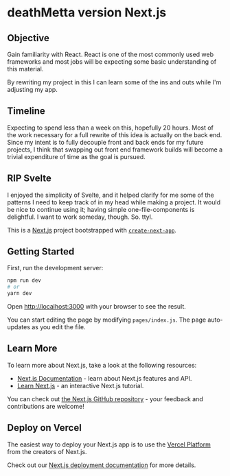 # deathMetta version Next.js

## Objective

Gain familiarity with React. React is one of the most commonly used web frameworks and most jobs will be expecting some basic understanding of this material. 

By rewriting my project in this I can learn some of the ins and outs while I'm adjusting my app.

## Timeline

Expecting to spend less than a week on this, hopefully 20 hours. Most of the work necessary for a full rewrite of this idea is actually on the back end. Since my intent is to fully decouple front and back ends for my future projects, I think that swapping out front end framework builds will become a trivial expenditure of time as the goal is pursued.

## RIP Svelte

I enjoyed the simplicity of Svelte, and it helped clarify for me some of the patterns I need to keep track of in my head while making a project. It would be nice to continue using it; having simple one-file-components is delightful. I want to work someday, though. So. ttyl.

This is a [Next.js](https://nextjs.org/) project bootstrapped with [`create-next-app`](https://github.com/vercel/next.js/tree/canary/packages/create-next-app).

## Getting Started

First, run the development server:

```bash
npm run dev
# or
yarn dev
```

Open [http://localhost:3000](http://localhost:3000) with your browser to see the result.

You can start editing the page by modifying `pages/index.js`. The page auto-updates as you edit the file.

## Learn More

To learn more about Next.js, take a look at the following resources:

- [Next.js Documentation](https://nextjs.org/docs) - learn about Next.js features and API.
- [Learn Next.js](https://nextjs.org/learn) - an interactive Next.js tutorial.

You can check out [the Next.js GitHub repository](https://github.com/vercel/next.js/) - your feedback and contributions are welcome!

## Deploy on Vercel

The easiest way to deploy your Next.js app is to use the [Vercel Platform](https://vercel.com/import?utm_medium=default-template&filter=next.js&utm_source=create-next-app&utm_campaign=create-next-app-readme) from the creators of Next.js.

Check out our [Next.js deployment documentation](https://nextjs.org/docs/deployment) for more details.
